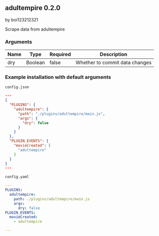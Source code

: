 ## adultempire 0.2.0

by boi123212321

Scrape data from adultempire

### Arguments

| Name | Type    | Required | Description                    |
| ---- | ------- | -------- | ------------------------------ |
| dry  | Boolean | false    | Whether to commit data changes |

### Example installation with default arguments

`config.json`
```json
---
{
  "PLUGINS": {
    "adultempire": {
      "path": "./plugins/adultempire/main.js",
      "args": {
        "dry": false
      }
    }
  },
  "PLUGIN_EVENTS": {
    "movieCreated": [
      "adultempire"
    ]
  }
}
---
```

`config.yaml`
```yaml
---
PLUGINS:
  adultempire:
    path: ./plugins/adultempire/main.js
    args:
      dry: false
PLUGIN_EVENTS:
  movieCreated:
    - adultempire

---
```
